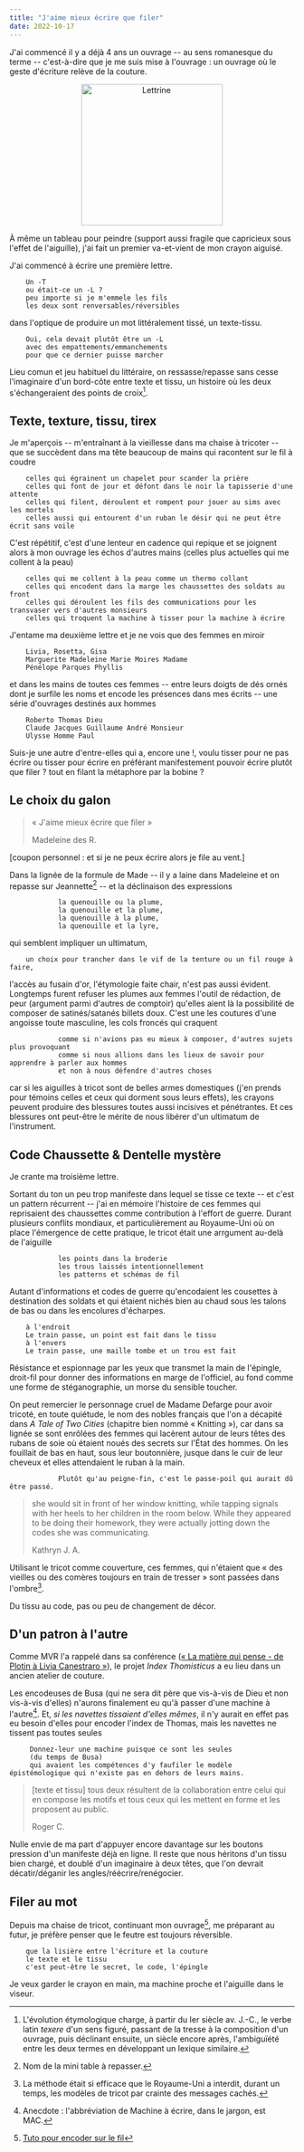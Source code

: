 ```yaml
---
title: "J'aime mieux écrire que filer"
date: 2022-10-17
---
```


J'ai commencé il y a déjà 4 ans un ouvrage -- au sens romanesque du terme -- c'est-à-dire que je me suis mise à l'ouvrage : un ouvrage où le geste d'écriture relève de la couture. 

<div align="center">
<img alt="Lettrine" src="/images/Lettrine.jpg" style="width:250px">
</div>

À même un tableau pour peindre (support aussi fragile que capricieux sous l'effet de l'aiguille), j'ai fait un premier va-et-vient de mon crayon aiguisé. 

J'ai commencé à écrire une première lettre. 

        Un -T 
        ou était-ce un -L ? 
        peu importe si je m'emmele les fils
        les deux sont renversables/réversibles

dans l'optique de produire un mot littéralement tissé, un texte-tissu. 

        Oui, cela devait plutôt être un -L
        avec des empattements/emmanchements
        pour que ce dernier puisse marcher

Lieu comun et jeu habituel du littéraire, on ressasse/repasse sans cesse l'imaginaire d'un bord-côte entre texte et tissu, un histoire où les deux s'échangeraient des points de croix[^1].

[^1]: L'évolution étymologique charge, à partir du Ier siècle av. J.-C., le verbe latin *texere* d'un sens figuré, passant de la tresse à la composition d'un ouvrage, puis déclinant ensuite, un siècle encore après, l'ambiguïété entre les deux termes en développant un lexique similaire. 

## Texte, texture, tissu, tirex

Je m'aperçois -- m'entraînant à la vieillesse dans ma chaise à tricoter -- que se succèdent dans ma tête beaucoup de mains qui racontent sur le fil à coudre

        celles qui égrainent un chapelet pour scander la prière
        celles qui font de jour et défont dans le noir la tapisserie d'une attente
        celles qui filent, déroulent et rompent pour jouer au sims avec les mortels
        celles aussi qui entourent d'un ruban le désir qui ne peut être écrit sans voile

C'est répétitif, c'est d'une lenteur en cadence qui repique et se joignent alors à mon ouvrage les échos d'autres mains (celles plus actuelles qui me collent à la peau) 

        celles qui me collent à la peau comme un thermo collant
        celles qui encodent dans la marge les chaussettes des soldats au front
        celles qui déroulent les fils des communications pour les transvaser vers d'autres monsieurs
        celles qui troquent la machine à tisser pour la machine à écrire

J'entame ma deuxième lettre et je ne vois que des femmes en miroir 

        Livia, Rosetta, Gisa
        Marguerite Madeleine Marie Moires Madame
        Pénélope Parques Phyllis

et dans les mains de toutes ces femmes -- entre leurs doigts de dés ornés dont je surfile les noms et encode les présences dans mes écrits -- une série d'ouvrages destinés aux hommes 

        Roberto Thomas Dieu
        Claude Jacques Guillaume André Monsieur
        Ulysse Homme Paul

Suis-je une autre d'entre-elles qui a, encore une !, voulu tisser pour ne pas écrire ou tisser pour écrire en préférant manifestement pouvoir écrire plutôt que filer ? tout en filant la métaphore par la bobine ?

## Le choix du galon

> « J'aime mieux écrire que filer » 
>
> Madeleine des R.

[coupon personnel : et si je ne peux écrire alors je file au vent.] 

Dans la lignée de la formule de Made -- il y a laine dans Madeleine et on repasse sur Jeannette[^3] -- et la déclinaison des expressions 

                la quenouille ou la plume, 
                la quenouille et la plume, 
                la quenouille à la plume, 
                la quenouille et la lyre,

qui semblent impliquer un ultimatum, 

        un choix pour trancher dans le vif de la tenture ou un fil rouge à faire, 
        
l'accès au fusain d'or, l'étymologie faite chair, n'est pas aussi évident. Longtemps furent refuser les plumes aux femmes l'outil de rédaction, de peur (argument parmi d'autres de comptoir) qu'elles aient là la possibilité de composer de satinés/satanés billets doux. C'est une les coutures d'une angoisse toute masculine, les cols froncés qui craquent 

                comme si n'avions pas eu mieux à composer, d'autres sujets plus provoquant
                comme si nous allions dans les lieux de savoir pour apprendre à parler aux hommes
                et non à nous défendre d'autres choses

car si les aiguilles à tricot sont de belles armes domestiques (j'en prends pour témoins celles et ceux qui dorment sous leurs effets), les crayons peuvent produire des blessures toutes aussi incisives et pénétrantes. Et ces blessures ont peut-être le mérite de nous libérer d'un ultimatum de l'instrument. 

[^3]: Nom de la mini table à repasser.

## Code Chaussette & Dentelle mystère

Je crante ma troisième lettre. 

Sortant du ton un peu trop manifeste dans lequel se tisse ce texte -- et c'est un pattern récurrent -- j'ai en mémoire l'histoire de ces femmes qui reprisaient des chaussettes comme contribution à l'effort de guerre. Durant plusieurs conflits mondiaux, et particulièrement au Royaume-Uni où on place l'émergence de cette pratique, le tricot était une arrgument au-delà de l'aiguille 

                les points dans la broderie
                les trous laissés intentionnellement
                les patterns et schémas de fil

Autant d'informations et codes de guerre qu'encodaient les cousettes à destination des soldats et qui étaient nichés bien au chaud sous les talons de bas ou dans les encolures d'écharpes. 

        à l'endroit
        Le train passe, un point est fait dans le tissu
        à l'envers
        Le train passe, une maille tombe et un trou est fait

Résistance et espionnage par les yeux que transmet la main de l'épingle, droit-fil pour donner des informations en marge de l'officiel, au fond comme une forme de stéganographie, un morse du sensible toucher. 

On peut remercier le personnage cruel de Madame Defarge pour avoir tricoté, en toute quiétude, le nom des nobles français que l'on a décapité dans *A Tale of Two Cities* (chapitre bien nommé « Knitting »), car dans sa lignée se sont enrôlées des femmes qui lacèrent autour de leurs têtes des rubans de soie où étaient noués des secrets sur l'État des hommes. On les fouillait de bas en haut, sous leur boutonnière, jusque dans le cuir de leur cheveux et elles attendaient le ruban à la main. 

                Plutôt qu'au peigne-fin, c'est le passe-poil qui aurait dû être passé. 

>she would sit in front of her window knitting, while tapping signals with her heels to her children in the room below. While they appeared to be doing their homework, they were actually jotting down the codes she was communicating. 
>
>Kathryn J. A.

Utilisant le tricot comme couverture, ces femmes, qui n'étaient que « des vieilles ou des comères toujours en train de tresser » sont passées dans l'ombre[^2].

[^2]: La méthode était si efficace que le Royaume-Uni a interdit, durant un temps, les modèles de tricot par crainte des messages cachés. 

Du tissu au code, pas ou peu de changement de décor. 

## D'un patron à l'autre

Comme MVR l'a rappelé dans sa conférence ([« La matière qui pense - de Plotin à Livia Canestraro »](http://vitalirosati.net/slides/2022/conf-2022-10-06ecosophie.html#/title-slide)), le projet *Index Thomisticus* a eu lieu dans un ancien atelier de couture. 

Les encodeuses de Busa (qui ne sera dit père que vis-à-vis de Dieu et non vis-à-vis d'elles) n'aurons finalement eu qu'à passer d'une machine à l'autre[^4]. Et, *si les navettes tissaient d'elles mêmes*, il n'y aurait en effet pas eu besoin d'elles pour encoder l'index de Thomas, mais les navettes ne tissent pas toutes seules

         Donnez-leur une machine puisque ce sont les seules 
         (du temps de Busa) 
         qui avaient les compétences d'y faufiler le modèle épistémologique qui n'existe pas en dehors de leurs mains.

> [texte et tissu] tous deux résultent de la collaboration entre celui qui en compose les motifs et tous ceux qui les mettent en forme et les proposent au public. 
>
> Roger C.

Nulle envie de ma part d'appuyer encore davantage sur les boutons pression d'un manifeste déjà en ligne. Il reste que nous héritons d'un tissu bien chargé, et doublé d'un imaginaire à deux têtes, que l'on devrait décatir/déganir les angles/réécrire/renégocier. 

[^4]: Anecdote : l'abbréviation de Machine à écrire, dans le jargon, est MAC. 

## Filer au mot

Depuis ma chaise de tricot, continuant mon ouvrage[^5], me préparant au futur, je préfère penser que le feutre est toujours réversible. 

        que la lisière entre l'écriture et la couture
        le texte et le tissu
        c'est peut-être le secret, le code, l'épingle

Je veux garder le crayon en main, ma machine proche et l'aiguille dans le viseur. 
 
[^5]: [Tuto pour encoder sur le fil](https://www.popsci.com/story/diy/secret-code-messages-knitting/)
 
<!--
## Mains, miroirs et plumes

Madeleine des Roches (*Les Œuvres*, sonnet VIII)
Marguerite de Navarre
Pénélope d'Ulysse
Les Opératrices du téléphone
Phyllis Latour Doyle, agent secret de la Grande Bretagne pendant la seconde guerre mondiale
Livia Canestraro
Gisa Crosta
Rosetta Rossi Bertolli 
Princesse de Clèves 
Madame Levengle
Melissa Terras
Alicia Viaud
Kathryn J. Atwood (Women Heroes of World War) 
Lucy Adlington, stitches in time
 Writing Secret Codes and Sending Hidden Messages, Gyles Daubeney Brandreth et Peter Stevenson 
et 
1942 book A Guide to Codes and Signals.

Chartier, R. (2004). Texte et tissu: Les dessins d'Anzoletto et la voix de la navette. Actes de la recherche en sciences sociales, no<(sup> 154), 10-23. https://doi.org/10.3917/arss.154.0010 

Dickens A tale of two cities 1898

-->
